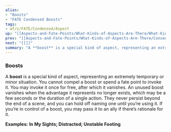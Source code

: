 ```yaml
---
alias:
- "Boosts"
- "FATE Condensed Boosts"
tags:
- wf/s/FATE/Condensed/Aspect
up: "[[Aspects-and-Fate-Points/What-Kinds-of-Aspects-Are-There/What-Kinds-of-Aspects-Are-There]]"
prev: "[[Aspects-and-Fate-Points/What-Kinds-of-Aspects-Are-There/Consequences]]"
next: "[[]]"
summary: "A **boost** is a special kind of aspect, representing an extremely temporary or minor situation."
---
```

### Boosts

A **boost** is a special kind of aspect, representing an extremely temporary or minor situation. You cannot compel a boost or spend a fate point to invoke it. You may invoke it once for free, after which it vanishes. An unused boost vanishes when the advantage it represents no longer exists, which may be a few seconds or the duration of a single action. They never persist beyond the end of a scene, and you can hold off naming one until you’re using it. If you’re in control of a boost, you may pass it to an ally if there’s rationale for it.

**Examples:** **In My Sights; Distracted; Unstable Footing**